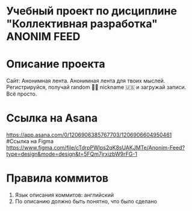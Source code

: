 # Учебный проект по дисциплине "Коллективная разработка" ANONIM FEED
# Описание проекта
Сайт: Анонимная лента.
Анонимная лента для твоих мыслей. Регистрируйся, получай random 💅🏻 nickname 🇺🇸 и загружай записи. Всё просто.
# Ссылка на Asana
https://app.asana.com/0/1206906385767703/1206906604950461
#Ссылка на Figma
https://www.figma.com/file/cTdrpPWlps2qK8sUAKJMTe/Anonim-Feed?type=design&mode=design&t=5FQm7jrxizbW9rFG-1
# Правила коммитов
1. Язык описания коммитов: английский
2. По описанию должно быть понятно, что было сделано

